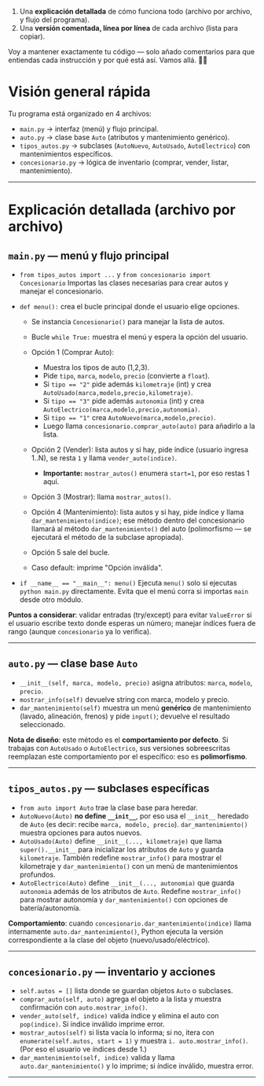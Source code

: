 
1. Una **explicación detallada** de cómo funciona todo (archivo por archivo, y flujo del programa).
2. Una **versión comentada, línea por línea** de cada archivo (lista para copiar).

Voy a mantener exactamente tu código — solo añado comentarios para que entiendas cada instrucción y por qué está así. Vamos allá. 🚗🔧

# Visión general rápida

Tu programa está organizado en 4 archivos:

* `main.py` → interfaz (menú) y flujo principal.
* `auto.py` → clase base `Auto` (atributos y mantenimiento genérico).
* `tipos_autos.py` → subclases (`AutoNuevo`, `AutoUsado`, `AutoElectrico`) con mantenimientos específicos.
* `concesionario.py` → lógica de inventario (comprar, vender, listar, mantenimiento).

---

# Explicación detallada (archivo por archivo)

## `main.py` — menú y flujo principal

* `from tipos_autos import ...` y `from concesionario import Concesionario`
  Importas las clases necesarias para crear autos y manejar el concesionario.

* `def menu():` crea el bucle principal donde el usuario elige opciones.

  * Se instancia `Concesionario()` para manejar la lista de autos.
  * Bucle `while True:` muestra el menú y espera la opción del usuario.
  * Opción 1 (Comprar Auto):

    * Muestra los tipos de auto (1,2,3).
    * Pide `tipo`, `marca`, `modelo`, `precio` (convierte a `float`).
    * Si `tipo == "2"` pide además `kilometraje` (int) y crea `AutoUsado(marca,modelo,precio,kilometraje)`.
    * Si `tipo == "3"` pide además `autonomia` (int) y crea `AutoElectrico(marca,modelo,precio,autonomia)`.
    * Si `tipo == "1"` crea `AutoNuevo(marca,modelo,precio)`.
    * Luego llama `concesionario.comprar_auto(auto)` para añadirlo a la lista.
  * Opción 2 (Vender): lista autos y si hay, pide índice (usuario ingresa 1..N), se resta `1` y llama `vender_auto(indice)`.

    * **Importante:** `mostrar_autos()` enumera `start=1`, por eso restas 1 aquí.
  * Opción 3 (Mostrar): llama `mostrar_autos()`.
  * Opción 4 (Mantenimiento): lista autos y si hay, pide índice y llama `dar_mantenimiento(indice)`; ese método dentro del concesionario llamará al método `dar_mantenimiento()` del auto (polimorfismo — se ejecutará el método de la subclase apropiada).
  * Opción 5 sale del bucle.
  * Caso default: imprime "Opción inválida".

* `if __name__ == "__main__": menu()`
  Ejecuta `menu()` solo si ejecutas `python main.py` directamente. Evita que el menú corra si importas `main` desde otro módulo.

**Puntos a considerar**: validar entradas (try/except) para evitar `ValueError` si el usuario escribe texto donde esperas un número; manejar índices fuera de rango (aunque `concesionario` ya lo verifica).

---

## `auto.py` — clase base `Auto`

* `__init__(self, marca, modelo, precio)` asigna atributos: `marca`, `modelo`, `precio`.
* `mostrar_info(self)` devuelve string con marca, modelo y precio.
* `dar_mantenimiento(self)` muestra un menú **genérico** de mantenimiento (lavado, alineación, frenos) y pide `input()`; devuelve el resultado seleccionado.

**Nota de diseño**: este método es el **comportamiento por defecto**. Si trabajas con `AutoUsado` o `AutoElectrico`, sus versiones sobreescritas reemplazan este comportamiento por el específico: eso es **polimorfismo**.

---

## `tipos_autos.py` — subclases específicas

* `from auto import Auto` trae la clase base para heredar.
* `AutoNuevo(Auto)` **no define `__init__`**, por eso usa el `__init__` heredado de `Auto` (es decir: recibe `marca, modelo, precio`). `dar_mantenimiento()` muestra opciones para autos nuevos.
* `AutoUsado(Auto)` define `__init__(..., kilometraje)` que llama `super().__init__` para inicializar los atributos de `Auto` y guarda `kilometraje`. También redefine `mostrar_info()` para mostrar el kilometraje y `dar_mantenimiento()` con un menú de mantenimientos profundos.
* `AutoElectrico(Auto)` define `__init__(..., autonomia)` que guarda `autonomia` además de los atributos de `Auto`. Redefine `mostrar_info()` para mostrar autonomía y `dar_mantenimiento()` con opciones de batería/autonomía.

**Comportamiento**: cuando `concesionario.dar_mantenimiento(indice)` llama internamente `auto.dar_mantenimiento()`, Python ejecuta la versión correspondiente a la clase del objeto (nuevo/usado/eléctrico).

---

## `concesionario.py` — inventario y acciones

* `self.autos = []` lista donde se guardan objetos `Auto` o subclases.
* `comprar_auto(self, auto)` agrega el objeto a la lista y muestra confirmación con `auto.mostrar_info()`.
* `vender_auto(self, indice)` valida índice y elimina el auto con `pop(indice)`. Si índice inválido imprime error.
* `mostrar_autos(self)` si lista vacía lo informa; si no, itera con `enumerate(self.autos, start = 1)` y muestra `i. auto.mostrar_info()`. (Por eso el usuario ve índices desde 1.)
* `dar_mantenimiento(self, indice)` valida y llama `auto.dar_mantenimiento()` y lo imprime; si índice inválido, muestra error.

---
